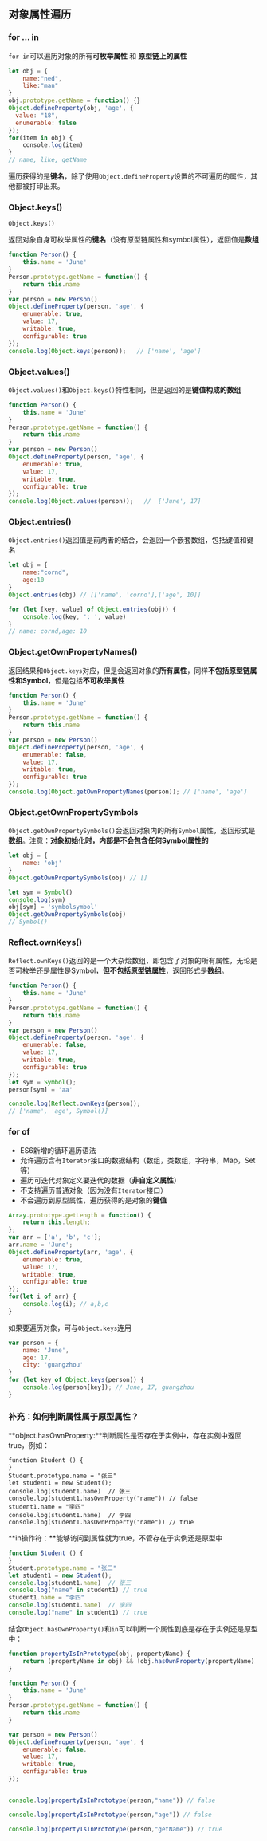 ## 对象属性遍历

### for ... in

`for in`可以遍历对象的所有**可枚举属性** 和 **原型链上的属性**

~~~js
let obj = {
    name:"ned",
    like:"man"
}
obj.prototype.getName = function() {}
Object.defineProperty(obj, 'age', {
  value: "18",
  enumerable: false
});
for(item in obj) {
    console.log(item)
}
// name, like, getName
~~~

遍历获得的是**键名**，除了使用`Object.defineProperty`设置的不可遍历的属性，其他都被打印出来。

### Object.keys()

`Object.keys()`

返回对象自身可枚举属性的**键名**（没有原型链属性和symbol属性），返回值是**数组**

~~~js
function Person() {
    this.name = 'June'
}
Person.prototype.getName = function() {
    return this.name
}
var person = new Person()
Object.defineProperty(person, 'age', {
    enumerable: true,
    value: 17,
    writable: true,
    configurable: true
});
console.log(Object.keys(person));   // ['name', 'age']
~~~

### Object.values()

`Object.values()`和`Object.keys()`特性相同，但是返回的是**键值构成的数组**

~~~js
function Person() {
    this.name = 'June'
}
Person.prototype.getName = function() {
    return this.name
}
var person = new Person()
Object.defineProperty(person, 'age', {
    enumerable: true,
    value: 17,
    writable: true,
    configurable: true
});
console.log(Object.values(person));   //  ['June', 17]
~~~

### Object.entries()

`Object.entries()`返回值是前两者的结合，会返回一个嵌套数组，包括键值和键名

~~~js
let obj = {
    name:"cornd",
    age:10
}
Object.entries(obj) // [['name', 'cornd'],['age', 10]]

for (let [key, value] of Object.entries(obj)) {
    console.log(key, ': ', value)
}
// name: cornd,age: 10
~~~

### Object.getOwnPropertyNames()

返回结果和`Object.keys`对应，但是会返回对象的**所有属性**，同样**不包括原型链属性和Symbol**，但是包括**不可枚举属性**

```javascript
function Person() {
    this.name = 'June'
}
Person.prototype.getName = function() {
    return this.name
}
var person = new Person()
Object.defineProperty(person, 'age', {
    enumerable: false,
    value: 17,
    writable: true,
    configurable: true
});
console.log(Object.getOwnPropertyNames(person)); // ['name', 'age']
```

### Object.getOwnPropertySymbols

`Object.getOwnPropertySymbols()`会返回对象内的所有`Symbol`属性，返回形式是**数组**。注意：**对象初始化时，内部是不会包含任何Symbol属性的**

~~~js
let obj = {
    name: 'obj'
}
Object.getOwnPropertySymbols(obj) // []

let sym = Symbol()
console.log(sym)
obj[sym] = 'symbolsymbol'
Object.getOwnPropertySymbols(obj)
// Symbol()
~~~

### Reflect.ownKeys()

`Reflect.ownKeys()`返回的是一个大杂烩数组，即包含了对象的所有属性，无论是否可枚举还是属性是Symbol，**但不包括原型链属性**，返回形式是**数组**。

~~~js
function Person() {
    this.name = 'June'
}
Person.prototype.getName = function() {
    return this.name
}
var person = new Person()
Object.defineProperty(person, 'age', {
    enumerable: false,
    value: 17,
    writable: true,
    configurable: true
});
let sym = Symbol();
person[sym] = 'aa'

console.log(Reflect.ownKeys(person));
// ['name', 'age', Symbol()]
~~~

### for of

+ ES6新增的循环遍历语法
+ 允许遍历含有`Iterator`接口的数据结构（数组，类数组，字符串，Map，Set等）
+ 遍历可迭代对象定义要迭代的数据（**非自定义属性**）
+ 不支持遍历普通对象（因为没有`Iterator`接口）
+ 不会遍历到原型属性，遍历获得的是对象的**键值**

~~~js
Array.prototype.getLength = function() {
    return this.length;
};
var arr = ['a', 'b', 'c'];
arr.name = 'June';
Object.defineProperty(arr, 'age', {
    enumerable: true,
    value: 17,
    writable: true,
    configurable: true
});
for(let i of arr) {
    console.log(i); // a,b,c
}
~~~

如果要遍历对象，可与`Object.keys`连用

~~~js
var person = {
    name: 'June',
    age: 17,
    city: 'guangzhou'
}
for (let key of Object.keys(person)) {
    console.log(person[key]); // June, 17, guangzhou
}
~~~

### 补充：如何判断属性属于原型属性？

**object.hasOwnProperty:**判断属性是否存在于实例中，存在实例中返回true，例如：

~~~Js
function Student () {
}
Student.prototype.name = "张三"
let student1 = new Student();
console.log(student1.name)  // 张三
console.log(student1.hasOwnProperty("name")) // false
student1.name = "李四"
console.log(student1.name)  // 李四
console.log(student1.hasOwnProperty("name")) // true
~~~

**in操作符：**能够访问到属性就为true，不管存在于实例还是原型中

```javascript
function Student () {
}
Student.prototype.name = "张三"
let student1 = new Student();
console.log(student1.name)  // 张三
console.log("name" in student1) // true
student1.name = "李四"
console.log(student1.name)  // 李四
console.log("name" in student1) // true
```

结合`Object.hasOwnProperty()`和`in`可以判断一个属性到底是存在于实例还是原型中：

~~~js
function propertyIsInPrototype(obj, propertyName) {
    return (propertyName in obj) && !obj.hasOwnProperty(propertyName)
}

function Person() {
    this.name = 'June'
}
Person.prototype.getName = function() {
    return this.name
}

var person = new Person()
Object.defineProperty(person, 'age', {
    enumerable: false,
    value: 17,
    writable: true,
    configurable: true
});


console.log(propertyIsInPrototype(person,"name")) // false

console.log(propertyIsInPrototype(person,"age")) // false

console.log(propertyIsInPrototype(person,"getName")) // true
~~~

